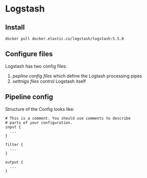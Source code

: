 # Logstash
## Install
    docker pull docker.elastic.co/logstash/logstash:5.5.0
## Configure files
Logstash has two config files:
1. *pepline config files* which define the Logtash processing pipes
2. *settnigs files* control Logstash itself
## Pipeline config
Structure of the Config looks like:
```
# This is a comment. You should use comments to describe
# parts of your configuration.
input {
  ...
}

filter {
  ...
}

output {
  ...
}
```


